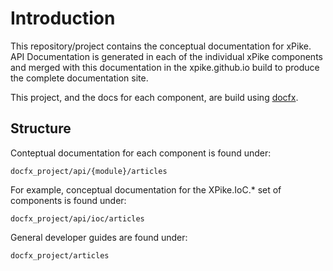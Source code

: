 # Introduction

This repository/project contains the conceptual documentation for xPike.
API Documentation is generated in each of the individual xPike components and merged with this documentation
in the xpike.github.io build to produce the complete documentation site.

This project, and the docs for each component, are build using [docfx](https://dotnet.github.io/docfx/).

## Structure

Conteptual documentation for each component is found under:

```
docfx_project/api/{module}/articles
```

For example, conceptual documentation for the XPike.IoC.* set of components is found under:

```
docfx_project/api/ioc/articles
```

General developer guides are found under:

```
docfx_project/articles
```

